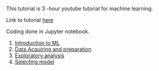 This tutorial is 3 -hour youtube tutorial for machine learning.

Link to tutorial [here](https://youtu.be/JK776vhqA30)

Coding done in Jupyter notebook.

1. [Introduction to ML](https://github.com/mikemwanga/training-requirements/blob/main/Extra_Training/ML_with_SkillCurb/Introduction_to_ML.md)
2. [Data Acquiring and preparation](https://github.com/mikemwanga/training-requirements/blob/main/Extra_Training/ML_with_SkillCurb/Data_Acquiring.md)
3. [Exploratory analysis](https://github.com/mikemwanga/training-requirements/blob/main/Extra_Training/ML_with_SkillCurb/Exploratory_Analysis.ipynb)
4. [Selecting model]()